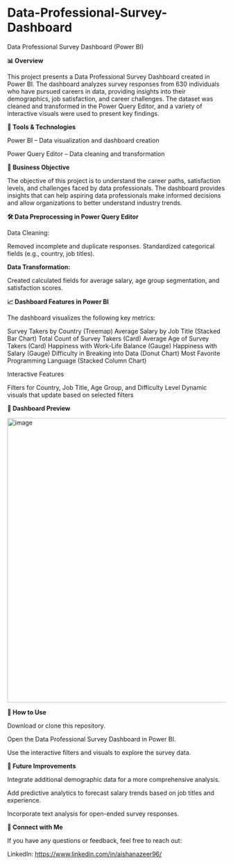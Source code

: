 # Data-Professional-Survey-Dashboard
Data Professional Survey Dashboard (Power BI)

**📊 Overview**

This project presents a Data Professional Survey Dashboard created in Power BI. The dashboard analyzes survey responses from 630 individuals who have pursued careers in data, providing insights into their demographics, job satisfaction, and career challenges. The dataset was cleaned and transformed in the Power Query Editor, and a variety of interactive visuals were used to present key findings.

**🧰 Tools & Technologies**

Power BI – Data visualization and dashboard creation

Power Query Editor – Data cleaning and transformation

**💼 Business Objective**

The objective of this project is to understand the career paths, satisfaction levels, and challenges faced by data professionals. The dashboard provides insights that can help aspiring data professionals make informed decisions and allow organizations to better understand industry trends.

**🛠️ Data Preprocessing in Power Query Editor**

Data Cleaning:

Removed incomplete and duplicate responses.
Standardized categorical fields (e.g., country, job titles).

**Data Transformation:**

Created calculated fields for average salary, age group segmentation, and satisfaction scores.

**📈 Dashboard Features in Power BI**

The dashboard visualizes the following key metrics:

Survey Takers by Country (Treemap)
Average Salary by Job Title (Stacked Bar Chart)
Total Count of Survey Takers (Card)
Average Age of Survey Takers (Card)
Happiness with Work-Life Balance (Gauge)
Happiness with Salary (Gauge)
Difficulty in Breaking into Data (Donut Chart)
Most Favorite Programming Language (Stacked Column Chart)

Interactive Features

Filters for Country, Job Title, Age Group, and Difficulty Level
Dynamic visuals that update based on selected filters

**📸 Dashboard Preview**

<img width="656" alt="image" src="https://github.com/user-attachments/assets/47871eb3-6019-4052-b859-1c0bcf74cff2">


**🚀 How to Use**

Download or clone this repository.

Open the Data Professional Survey Dashboard in Power BI.

Use the interactive filters and visuals to explore the survey data.

**📄 Future Improvements**

Integrate additional demographic data for a more comprehensive analysis.

Add predictive analytics to forecast salary trends based on job titles and experience.

Incorporate text analysis for open-ended survey responses.

**🤝 Connect with Me**

If you have any questions or feedback, feel free to reach out:

LinkedIn: https://www.linkedin.com/in/aishanazeer96/
